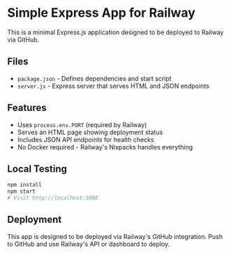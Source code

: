 # Simple Express App for Railway

This is a minimal Express.js application designed to be deployed to Railway via GitHub.

## Files

- `package.json` - Defines dependencies and start script
- `server.js` - Express server that serves HTML and JSON endpoints

## Features

- Uses `process.env.PORT` (required by Railway)
- Serves an HTML page showing deployment status
- Includes JSON API endpoints for health checks
- No Docker required - Railway's Nixpacks handles everything

## Local Testing

```bash
npm install
npm start
# Visit http://localhost:3000
```

## Deployment

This app is designed to be deployed via Railway's GitHub integration. Push to GitHub and use Railway's API or dashboard to deploy.